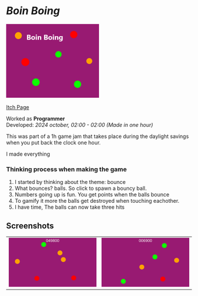 # *Boin Boing*

<img src="Images\Banner.png" width="50%"/>

[Itch Page](https://zuperzlime.itch.io/boin-boing)  

Worked as **Programmer**  
Developed: *2024 october, 02:00 - 02:00 (Made in one hour)* 

This was part of a 1h game jam that takes place during the daylight savings when you put back the clock one hour.

I made everything
### Thinking process when making the game
1. I started by thinking about the theme: bounce
2. What bounces? balls. So click to spawn a bouncy ball.
3. Numbers going up is fun. You get points when the balls bounce
4. To gamify it more the balls get destroyed when touching eachother.
5. I have time, The balls can now take three hits

## Screenshots

<table>
  <tr>
    <td ><img src="Images\Screenshot1.png"/></td>
     <td ><img src="Images\Screenshot2.png"/></td>
  </tr>
</table>
